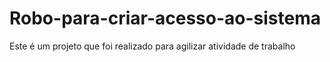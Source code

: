 # Robo-para-criar-acesso-ao-sistema
Este é um projeto que foi realizado para agilizar atividade de trabalho

